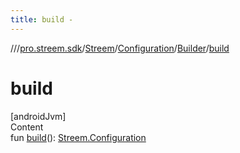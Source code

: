 ```yaml
---
title: build -
---
```

//[<root>](../../../../../index.md)/[pro.streem.sdk](../../../index.md)/[Streem](../../index.md)/[Configuration](../index.md)/[Builder](index.md)/[build](build.md)



# build  
[androidJvm]  
Content  
fun [build](build.md)(): [Streem.Configuration](../index.md)  



